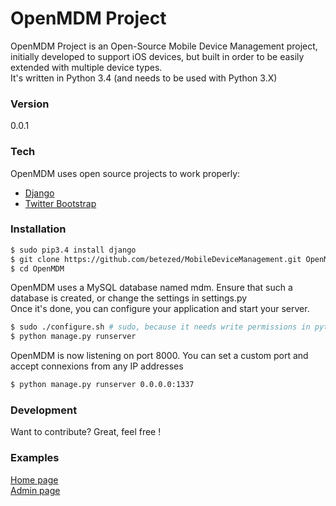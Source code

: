 # OpenMDM Project

OpenMDM Project is an Open-Source Mobile Device Management project, initially developed to support iOS devices, but built in order to be easily extended with multiple device types.  
It's written in Python 3.4 (and needs to be used with Python 3.X)

### Version

0.0.1

### Tech

OpenMDM uses open source projects to work properly:

* [Django](https://www.djangoproject.com/)  
* [Twitter Bootstrap](http://twitter.github.com/bootstrap/)  

### Installation


```sh
$ sudo pip3.4 install django
$ git clone https://github.com/betezed/MobileDeviceManagement.git OpenMDM
$ cd OpenMDM
```

OpenMDM uses a MySQL database named mdm. Ensure that such a database is created, or change the settings in settings.py  
Once it's done, you can configure your application and start your server.

```sh
$ sudo ./configure.sh # sudo, because it needs write permissions in python 3.4 "site-packages" directory
$ python manage.py runserver
```
OpenMDM is now listening on port 8000.
You can set a custom port and accept connexions from any IP addresses

```sh
$ python manage.py runserver 0.0.0.0:1337
```


### Development

Want to contribute? Great, feel free !


### Examples

[Home page](http://hackndo.com:8000)  
[Admin page](http://hackndo.com:8000/admin/) 
